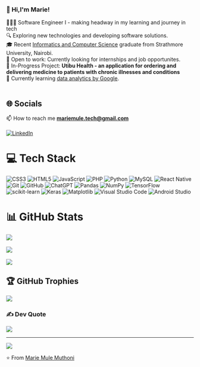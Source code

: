 ### 👋 Hi,I'm Marie! 

👩🏻‍💻 Software Engineer I - making headway in my learning and journey in tech<br/>
🔍 Exploring new technologies and developing software solutions.<br/>
🎓 Recent [Informatics and Computer Science](https://strathmore.edu/bachelor-of-science-in-informatics-and-computer-science/) graduate from Strathmore University, Nairobi.<br/>
💼 Open to work: Currently looking for internships and job opportunites.<br/>
🔨 In-Progress Project: **Utibu Health - an application for ordering and delivering medicine to patients with chronic illnesses and conditions**<br/>
🧐 Currently learning [data analytics by Google](https://www.coursera.org/google-certificates/data-analytics-certificate).<br/><br/>

## 🌐 Socials
📫 How to reach me **mariemule.tech@gmail.com**<br/><br/>
[![LinkedIn](https://img.shields.io/badge/LinkedIn-%230077B5.svg?logo=linkedin&logoColor=white)](https://linkedin.com/in/https://www.linkedin.com/in/marie-m-mule-955844242/)<br/>

# 💻 Tech Stack
![CSS3](https://img.shields.io/badge/css3-%231572B6.svg?style=for-the-badge&logo=css3&logoColor=white) 
![HTML5](https://img.shields.io/badge/html5-%23E34F26.svg?style=for-the-badge&logo=html5&logoColor=white) 
![JavaScript](https://img.shields.io/badge/javascript-%23323330.svg?style=for-the-badge&logo=javascript&logoColor=%23F7DF1E) 
![PHP](https://img.shields.io/badge/php-%23777BB4.svg?style=for-the-badge&logo=php&logoColor=white) 
![Python](https://img.shields.io/badge/python-3670A0?style=for-the-badge&logo=python&logoColor=ffdd54) 
![MySQL](https://img.shields.io/badge/mysql-%2300000f.svg?style=for-the-badge&logo=mysql&logoColor=white) 
![React Native](https://img.shields.io/badge/react_native-%2320232a.svg?style=for-the-badge&logo=react&logoColor=%2361DAFB) 
![Git](https://img.shields.io/badge/git-%23F05033.svg?style=for-the-badge&logo=git&logoColor=white)
![GitHub](https://img.shields.io/badge/github-%23121011.svg?style=for-the-badge&logo=github&logoColor=white)
![ChatGPT](https://img.shields.io/badge/chatGPT-74aa9c?style=for-the-badge&logo=openai&logoColor=white)
![Pandas](https://img.shields.io/badge/pandas-%23150458.svg?style=for-the-badge&logo=pandas&logoColor=white) 
![NumPy](https://img.shields.io/badge/numpy-%23013243.svg?style=for-the-badge&logo=numpy&logoColor=white) 
![TensorFlow](https://img.shields.io/badge/TensorFlow-%23FF6F00.svg?style=for-the-badge&logo=TensorFlow&logoColor=white) 
![scikit-learn](https://img.shields.io/badge/scikit--learn-%23F7931E.svg?style=for-the-badge&logo=scikit-learn&logoColor=white) 
![Keras](https://img.shields.io/badge/Keras-%23D00000.svg?style=for-the-badge&logo=Keras&logoColor=white) 
![Matplotlib](https://img.shields.io/badge/Matplotlib-%23ffffff.svg?style=for-the-badge&logo=Matplotlib&logoColor=black)
![Visual Studio Code](https://img.shields.io/badge/Visual%20Studio%20Code-0078d7.svg?style=for-the-badge&logo=visual-studio-code&logoColor=white)
![Android Studio](https://img.shields.io/badge/android%20studio-346ac1?style=for-the-badge&logo=android%20studio&logoColor=white)

# 📊 GitHub Stats
![](https://github-readme-stats.vercel.app/api?username=mariemulemuthoni&show_icons=true&theme=catppuccin_latte&hide_border=false&count_private=true)<br/><br/>
![](https://github-readme-streak-stats.herokuapp.com/?user=mariemulemuthoni&theme=catppuccin_latte&hide_border=false)<br/><br/>
![](https://github-readme-stats.vercel.app/api/top-langs/?username=mariemulemuthoni&theme=catppuccin_latte&hide_border=false&include_all_commits=false&count_private=false&layout=compact)

## 🏆 GitHub Trophies
![](https://github-profile-trophy.vercel.app/?username=mariemulemuthoni&theme=catppuccin_latte&no-frame=false&no-bg=true&margin-w=4)

### ✍️ Dev Quote
![](https://quotes-github-readme.vercel.app/api?type=horizontal&theme=catppuccin_latte)

---
[![](https://visitcount.itsvg.in/api?id=mariemulemuthoni&icon=2&color=0)](https://visitcount.itsvg.in)

⭐️ From [Marie Mule Muthoni](https://github.com/mariemulemuthoni)
